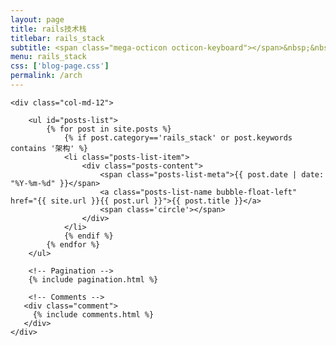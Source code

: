 ```yaml
---
layout: page
title: rails技术栈
titlebar: rails_stack
subtitle: <span class="mega-octicon octicon-keyboard"></span>&nbsp;&nbsp; 一个小码农的自我成长之路。
menu: rails_stack
css: ['blog-page.css']
permalink: /arch
---
```


<div class="row">

    <div class="col-md-12">

        <ul id="posts-list">
            {% for post in site.posts %}
                {% if post.category=='rails_stack' or post.keywords contains '架构' %}
                <li class="posts-list-item">
                    <div class="posts-content">
                        <span class="posts-list-meta">{{ post.date | date: "%Y-%m-%d" }}</span>
                        <a class="posts-list-name bubble-float-left" href="{{ site.url }}{{ post.url }}">{{ post.title }}</a>
                        <span class='circle'></span>
                    </div>
                </li>
                {% endif %}
            {% endfor %}
        </ul> 

        <!-- Pagination -->
        {% include pagination.html %}

        <!-- Comments -->
       <div class="comment">
         {% include comments.html %}
       </div>
    </div>

</div>
<script>
    $(document).ready(function(){

        // Enable bootstrap tooltip
        $("body").tooltip({ selector: '[data-toggle=tooltip]' });

    });
</script>
